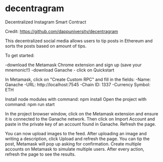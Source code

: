 # decentragram
Decentralized Instagram Smart Contract

Credit: https://github.com/dappuniversity/decentragram

This decentralized social media allows users to tip posts in Ethereum and sorts the posts based on amount of tips.

To get started:

-download the Metamask Chrome extension and sign up (save your mnemonic!!)
-download Ganache - click on Quickstart

In Metamask, click on "Create Custom RPC" and fill in the fields:
-Name: Ganache
-URL: http://localhost:7545
-Chain ID: 1337
-Currency Symbol: ETH


Install node modules with command: npm install
Open the project with command: npm run start

In the project browser window, click on the Metamask extension and ensure it is connected to the Ganache network. Then click on Import Account and paste in the private key of an account found in Ganache. Refresh the page.

You can now upload images to the feed. After uploading an image and writing a description, click Upload and refresh the page. You can tip the post, Metamask will pop up asking for confirmation. Create multiple accounts on Metamask to simulate multiple users. After every action, refresh the page to see the results.

